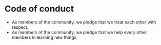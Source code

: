 # Code of conduct

- As members of the community, we pledge that we treat each other with respect.
- As members of the community, we pledge that we help every other members in learning new things.
